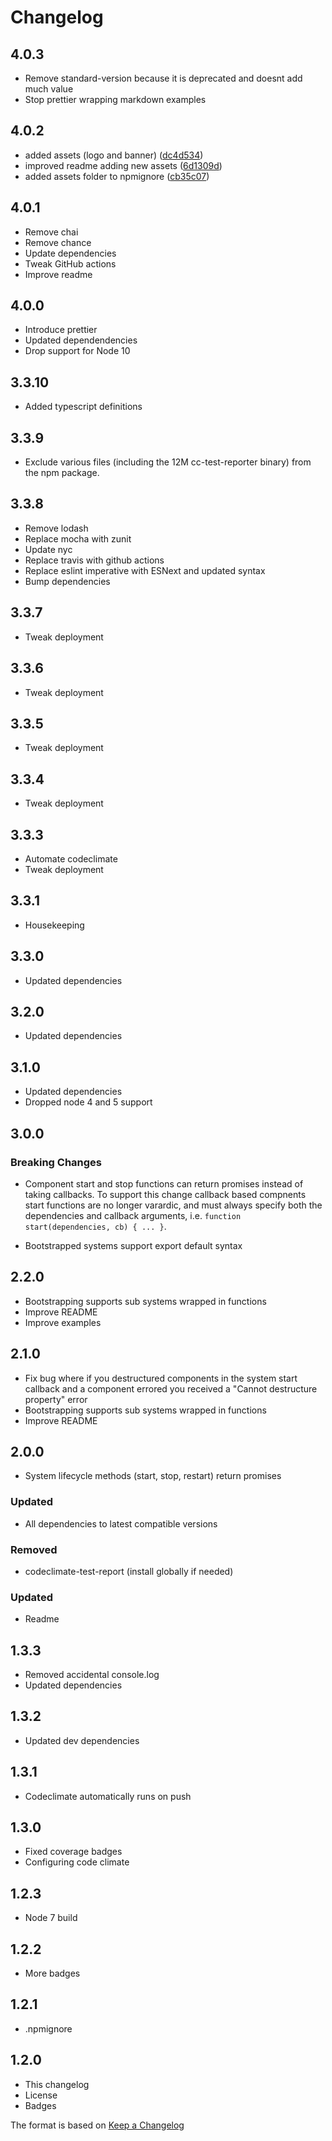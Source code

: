 # Changelog

## 4.0.3

- Remove standard-version because it is deprecated and doesnt add much value
- Stop prettier wrapping markdown examples

## 4.0.2

- added assets (logo and banner) ([dc4d534](https://github.com/guidesmiths/systemic/commit/dc4d534edefbec92bff085ea16e5cdd99a8e8956))
- improved readme adding new assets ([6d1309d](https://github.com/guidesmiths/systemic/commit/6d1309de4e02c01a5bfdf35fe15879e4080ad1ab))
- added assets folder to npmignore ([cb35c07](https://github.com/guidesmiths/systemic/commit/cb35c0756780fdae82766732653f51c9729ee44b))

## 4.0.1

- Remove chai
- Remove chance
- Update dependencies
- Tweak GitHub actions
- Improve readme

## 4.0.0

- Introduce prettier
- Updated dependendencies
- Drop support for Node 10

## 3.3.10

- Added typescript definitions

## 3.3.9

- Exclude various files (including the 12M cc-test-reporter binary) from the npm package.

## 3.3.8

- Remove lodash
- Replace mocha with zunit
- Update nyc
- Replace travis with github actions
- Replace eslint imperative with ESNext and updated syntax
- Bump dependencies

## 3.3.7

- Tweak deployment

## 3.3.6

- Tweak deployment

## 3.3.5

- Tweak deployment

## 3.3.4

- Tweak deployment

## 3.3.3

- Automate codeclimate
- Tweak deployment

## 3.3.1

- Housekeeping

## 3.3.0

- Updated dependencies

## 3.2.0

- Updated dependencies

## 3.1.0

- Updated dependencies
- Dropped node 4 and 5 support

## 3.0.0

### Breaking Changes

- Component start and stop functions can return promises instead of taking callbacks.
  To support this change callback based compnents start functions are no longer varardic, and must always specify both the dependencies and callback arguments, i.e. `function start(dependencies, cb) { ... }`.

- Bootstrapped systems support export default syntax

## 2.2.0

- Bootstrapping supports sub systems wrapped in functions
- Improve README
- Improve examples

## 2.1.0

- Fix bug where if you destructured components in the system start callback and a component errored you received a "Cannot destructure property" error
- Bootstrapping supports sub systems wrapped in functions
- Improve README

## 2.0.0

- System lifecycle methods (start, stop, restart) return promises

### Updated

- All dependencies to latest compatible versions

### Removed

- codeclimate-test-report (install globally if needed)

### Updated

- Readme

## 1.3.3

- Removed accidental console.log
- Updated dependencies

## 1.3.2

- Updated dev dependencies

## 1.3.1

- Codeclimate automatically runs on push

## 1.3.0

- Fixed coverage badges
- Configuring code climate

## 1.2.3

- Node 7 build

## 1.2.2

- More badges

## 1.2.1

- .npmignore

## 1.2.0

- This changelog
- License
- Badges

The format is based on [Keep a Changelog](http://keepachangelog.com/)
